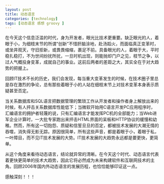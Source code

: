 ```yaml
---
layout: post
title: 动态语言
categories: [technology]
tags: [动态语言 感想 groovy ]
---
```


在今天这个信息泛滥的时代，身为开发者，眼光比技术更重要。缺乏眼光的人，着眼于小，为细枝末节的所谓“创新”不惜肝脑涂地，赴汤蹈火，而面临真正变革时，或坐井观天，守旧拒新，或畏畏缩缩，裹足不前。具备眼光的人，着眼于大，平时稳扎稳打，不为世间纷扰所扰，一旦时机出现，则能抛却门户之见，枝节之争，以过人气概投身变革，成就自己的事业。这前后两者的差距之大，其实全在于对大趋势的把握上。
 
回顾IT技术不长的历史，我们会发现，每当重大变革发生的时候，在技术圈子里总是存在激烈的争论，总有那些着眼于小的人站在细枝末节上对技术变革本身表示质疑甚至否定。
 
当关系数据库和SQL语言把数据管理的繁琐工作从开发者和操作者身上解放出来的时候，有人抨击关系数据库性能低下；当微软开始用C语言开发PC应用程序时，汇编语言的拥护者轻蔑的说，只有汇编语言才能发挥PC机的全部能力；当Web进军企业计算时，一大批专家跑出来抨击HTML界面的呆板和HTTP协议的缓慢和幼稚。然而，所有这一切抱怨、质疑和信誓旦旦的否定，都被技术发展的大潮无情的吞噬，消失得无影无踪。原因很简单，所有这些声音，都是着眼于小，着眼于私，一叶障目，而不见IT技术发展的大势。IT技术发展的大趋势永远都是要更快，更简单。
 
从这个角度来看待动态语言，结论就异常的清晰。在今天这个时代、动态语言代表着更快更简单的技术大趋势，因此它将必然成为未来构建软件和互联网技术的主角。回顾2006年国内外动态语言的发展历程，也恰恰能够印证这一点。

感触深刻！！！
